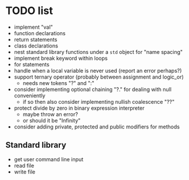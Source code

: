 # TODO list

* implement "val"
* function declarations
* return statements
* class declarations
* nest standard library functions under a `std` object for "name spacing"
* implement break keyword within loops
* for statements
* handle when a local variable is never used (report an error perhaps?)
* support ternary operator (probably between assignment and logic_or)
    * needs new tokens "?" and ":"
* consider implementing optional chaining "?." for dealing with null conveniently
    * if so then also consider implementing nullish coalescence "??"
* protect divide by zero in binary expression interpreter
    * maybe throw an error?
    * or should it be "Infinity"
* consider adding private, protected and public modifiers for methods

## Standard library

* get user command line input
* read file
* write file
